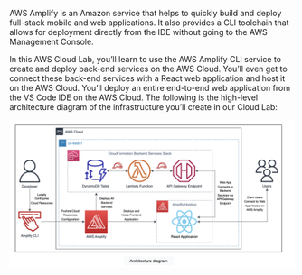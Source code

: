 AWS Amplify is an Amazon service that helps to quickly build and deploy full-stack mobile and web applications. It also provides a CLI toolchain that allows for deployment directly from the IDE without going to the AWS Management Console.


In this AWS Cloud Lab, you’ll learn to use the AWS Amplify CLI service to create and deploy back-end services on the AWS Cloud. You’ll even get to connect these back-end services with a React web application and host it on the AWS Cloud. You’ll deploy an entire end-to-end web application from the VS Code IDE on the AWS Cloud.
The following is the high-level architecture diagram of the infrastructure you’ll create in our Cloud Lab:



![high-level architecture diagram of the infrastructure you’ll create in our Cloud Lab](https://github.com/zainasaadeddin/usercode/blob/main/screenshots/system.png)
